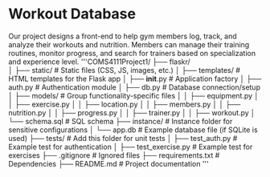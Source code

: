 # Workout Database
Our project designs a front-end to help gym members log, track, and analyze their workouts and nutrition. Members can manage their training routines, monitor progress, and search for trainers based on specialization and experience level.
'''COMS4111Project1/
├── flaskr/                 
│   ├── static/             # Static files (CSS, JS, images, etc.)
│   ├── templates/          # HTML templates for the Flask app
│   ├── __init__.py         # Application factory
│   ├── auth.py             # Authentication module
│   ├── db.py               # Database connection/setup
│   ├── models/             # Group functionality-specific files
│   │   ├── equipment.py
│   │   ├── exercise.py
│   │   ├── location.py
│   │   ├── members.py
│   │   ├── nutrition.py
│   │   ├── progress.py
│   │   ├── trainer.py
│   │   ├── workout.py
│   └── schema.sql          # SQL schema
├── instance/               # Instance folder for sensitive configurations
│   └── app.db              # Example database file (if SQLite is used)
├── tests/                  # Add this folder for unit tests
│   ├── test_auth.py        # Example test for authentication
│   ├── test_exercise.py    # Example test for exercises
├── .gitignore              # Ignored files
├── requirements.txt        # Dependencies
├── README.md               # Project documentation
'''
